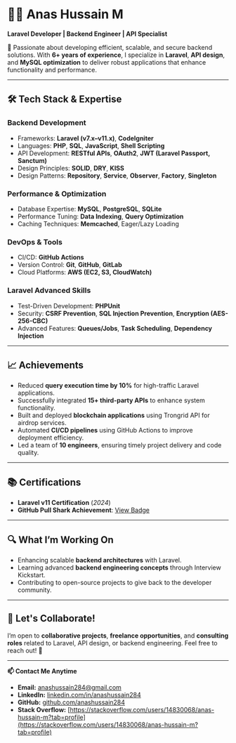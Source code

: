 # 👨‍💻 **Anas Hussain M**  
**Laravel Developer | Backend Engineer | API Specialist**

🌟 Passionate about developing efficient, scalable, and secure backend solutions. With **6+ years of experience**, I specialize in **Laravel**, **API design**, and **MySQL optimization** to deliver robust applications that enhance functionality and performance.

---

## 🛠️ **Tech Stack & Expertise**  

### **Backend Development**  
- Frameworks: **Laravel (v7.x–v11.x)**, **CodeIgniter**  
- Languages: **PHP**, **SQL**, **JavaScript**, **Shell Scripting**  
- API Development: **RESTful APIs**, **OAuth2**, **JWT (Laravel Passport, Sanctum)**  
- Design Principles: **SOLID**, **DRY**, **KISS**  
- Design Patterns: **Repository**, **Service**, **Observer**, **Factory**, **Singleton**

### **Performance & Optimization**  
- Database Expertise: **MySQL**, **PostgreSQL**, **SQLite**  
- Performance Tuning: **Data Indexing**, **Query Optimization**  
- Caching Techniques: **Memcached**, Eager/Lazy Loading  

### **DevOps & Tools**  
- CI/CD: **GitHub Actions**  
- Version Control: **Git**, **GitHub**, **GitLab**  
- Cloud Platforms: **AWS (EC2, S3, CloudWatch)**  

### **Laravel Advanced Skills**  
- Test-Driven Development: **PHPUnit**  
- Security: **CSRF Prevention**, **SQL Injection Prevention**, **Encryption (AES-256-CBC)**  
- Advanced Features: **Queues/Jobs**, **Task Scheduling**, **Dependency Injection**  

---

## 📈 **Achievements**  
- Reduced **query execution time by 10%** for high-traffic Laravel applications.  
- Successfully integrated **15+ third-party APIs** to enhance system functionality.  
- Built and deployed **blockchain applications** using Trongrid API for airdrop services.  
- Automated **CI/CD pipelines** using GitHub Actions to improve deployment efficiency.  
- Led a team of **10 engineers**, ensuring timely project delivery and code quality.

---

## 📚 **Certifications**  
- **Laravel v11 Certification** (_2024_)  
- **GitHub Pull Shark Achievement**: [View Badge](https://github.com/anashussain284?achievement=pull-shark&tab=achievements)

---

## 🔍 **What I’m Working On**  
- Enhancing scalable **backend architectures** with Laravel.  
- Learning advanced **backend engineering concepts** through Interview Kickstart.  
- Contributing to open-source projects to give back to the developer community.

---

## 🎯 **Let's Collaborate!**  
I’m open to **collaborative projects**, **freelance opportunities**, and **consulting roles** related to Laravel, API design, or backend engineering. Feel free to reach out! 🚀

---

**📫 Contact Me Anytime**  
- **Email:** [anashussain284@gmail.com](mailto:anashussain284@gmail.com)  
- **LinkedIn:** [linkedin.com/in/anashussain284](https://www.linkedin.com/in/anashussain284)  
- **GitHub:** [github.com/anashussain284](https://github.com/anashussain284)
- **Stack Overflow:** [https://stackoverflow.com/users/14830068/anas-hussain-m?tab=profile](https://stackoverflow.com/users/14830068/anas-hussain-m?tab=profile)  
